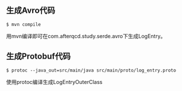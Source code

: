 生成Avro代码
------------

    $ mvn compile
    
用mvn编译即可在com.afterqcd.study.serde.avro下生成LogEntry。

生成Protobuf代码
----------------

    $ protoc --java_out=src/main/java src/main/proto/log_entry.proto
    
使用protoc编译生成LogEntryOuterClass
